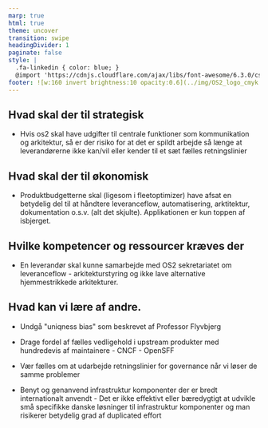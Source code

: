 ```yaml
---
marp: true
html: true
theme: uncover
transition: swipe
headingDivider: 1
paginate: false
style: |
  .fa-linkedin { color: blue; }
  @import 'https://cdnjs.cloudflare.com/ajax/libs/font-awesome/6.3.0/css/all.min.css'
footer: ![w:160 invert brightness:10 opacity:0.6](../img/OS2_logo_cmyk.svg)
---
```


## Hvad skal der til strategisk

- Hvis os2 skal have udgifter til centrale funktioner som kommunikation og arkitektur, så er der risiko for at det er spildt arbejde så længe at leverandørerne ikke kan/vil eller kender til et sæt fælles retningslinier

## Hvad skal der til økonomisk

- Produktbudgetterne skal (ligesom i fleetoptimizer) have afsat en betydelig del til at håndtere leveranceflow, automatisering, arktitektur, dokumentation o.s.v. (alt det skjulte). Applikationen er kun toppen af isbjerget. 

## Hvilke kompetencer og ressourcer kræves der

- En leverandør skal kunne samarbejde med OS2 sekretariatet om leveranceflow - arkitekturstyring og ikke lave alternative hjemmestrikkede arkitekturer. 

## Hvad kan vi lære af andre.

- Undgå "uniqness bias" som beskrevet af Professor Flyvbjerg

- Drage fordel af fælles vedligehold i upstream produkter med hundredevis af maintainere - CNCF - OpenSFF

- Vær fælles om at udarbejde retningslinier for governance når vi løser de samme problemer

- Benyt og genanvend infrastruktur komponenter der er bredt internationalt anvendt - Det er ikke effektivt eller bæredygtigt at udvikle små specifikke danske løsninger til infrastruktur komponenter og man risikerer betydelig grad af duplicated effort